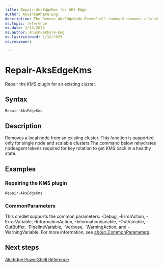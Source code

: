 ```yaml
---
title: Repair-AksEdgeKms for AKS Edge
author: AnushkaKhare-Eng
description: The Remove-AksEdgeNode PowerShell command removes a local node from an existing cluster.
ms.topic: reference
ms.date: 2/18/2025
ms.author: AnushkaKhare-Eng
ms.lastreviewed: 2/18/2025
ms.reviewer: 

---
```



# Repair-AksEdgeKms

Repair the KMS plugin for an existing cluster.

## Syntax

```powershell
Repair-AksEdgeKms
```

## Description

Removes a local node from an existing cluster. This function is supported only for single node and scalable clusters.The command below rehydrates nodeagent tokens required for key rotation to get KMS back in a healthy state.

## Examples
### Repairing the KMS plugin

```powershell
Repair-AksEdgeKms
```

### CommonParameters

This cmdlet supports the common parameters: -Debug, -ErrorAction, -ErrorVariable, -InformationAction, -InformationVariable, -OutVariable, -OutBuffer, -PipelineVariable, -Verbose, -WarningAction, and -WarningVariable. For more information, see [about_CommonParameters](https://go.microsoft.com/fwlink/?LinkID=113216).

## Next steps

[AksEdge PowerShell Reference](./index.md)
